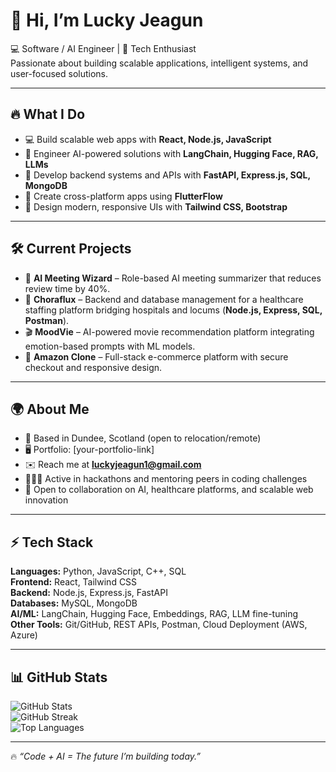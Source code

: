 # 👋 Hi, I’m Lucky Jeagun  

💻 Software / AI Engineer | 🚀 Tech Enthusiast  
Passionate about building scalable applications, intelligent systems, and user-focused solutions.  

---

## 🔥 What I Do
- 💻 Build scalable web apps with **React, Node.js, JavaScript**  
- 🤖 Engineer AI-powered solutions with **LangChain, Hugging Face, RAG, LLMs**  
- 🏥 Develop backend systems and APIs with **FastAPI, Express.js, SQL, MongoDB**  
- 📱 Create cross-platform apps using **FlutterFlow**  
- 🎨 Design modern, responsive UIs with **Tailwind CSS, Bootstrap**  

---

## 🛠 Current Projects
- 🧠 **AI Meeting Wizard** – Role-based AI meeting summarizer that reduces review time by 40%.  
- 🏥 **Choraflux** – Backend and database management for a healthcare staffing platform bridging hospitals and locums (**Node.js, Express, SQL, Postman**).  
- 🎬 **MoodVie** – AI-powered movie recommendation platform integrating emotion-based prompts with ML models.  
- 🛒 **Amazon Clone** – Full-stack e-commerce platform with secure checkout and responsive design.  

---

## 🌍 About Me
- 📍 Based in Dundee, Scotland (open to relocation/remote)  
- 🖥️ Portfolio: [your-portfolio-link]  
- ✉️ Reach me at **luckyjeagun1@gmail.com**  
- 🧑🏾‍🏫 Active in hackathons and mentoring peers in coding challenges  
- 🤝 Open to collaboration on AI, healthcare platforms, and scalable web innovation  

---

## ⚡ Tech Stack
**Languages:** Python, JavaScript, C++, SQL  
**Frontend:** React, Tailwind CSS  
**Backend:** Node.js, Express.js, FastAPI  
**Databases:** MySQL, MongoDB  
**AI/ML:** LangChain, Hugging Face, Embeddings, RAG, LLM fine-tuning  
**Other Tools:** Git/GitHub, REST APIs, Postman, Cloud Deployment (AWS, Azure)  

---

## 📊 GitHub Stats
![GitHub Stats](https://github-readme-stats.vercel.app/api?username=newdawnera&show_icons=true&theme=radical)  
![GitHub Streak](https://streak-stats.demolab.com/?user=newdawnera&theme=radical)  
![Top Languages](https://github-readme-stats.vercel.app/api/top-langs/?username=newdawnera&layout=compact&theme=radical)  

---

🔥 *“Code + AI = The future I’m building today.”*  
